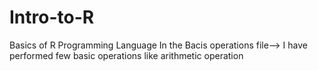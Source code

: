 # Intro-to-R
Basics of R Programming Language
In the Bacis operations file--> I have performed few basic operations like arithmetic operation 
